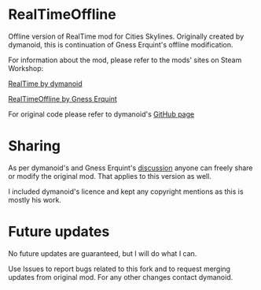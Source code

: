 # RealTimeOffline
Offline version of RealTime mod for Cities Skylines. Originally created by dymanoid, this is continuation of Gness Erquint's offline modification.

For information about the mod, please refer to the mods' sites on Steam Workshop:

[RealTime by dymanoid](https://steamcommunity.com/sharedfiles/filedetails/?id=1420955187)

[RealTimeOffline by Gness Erquint](https://steamcommunity.com/sharedfiles/filedetails/?id=1749971558)

For original code please refer to dymanoid's [GitHub page](https://github.com/dymanoid/RealTime)

# Sharing
As per dymanoid's and Gness Erquint's [discussion](http://archive.md/YFGLT) anyone can freely share or modify the original mod. That applies to this version as well. 

I included dymanoid's licence and kept any copyright mentions as this is mostly his work.

# Future updates
No future updates are guaranteed, but I will do what I can.

Use Issues to report bugs related to this fork and to request merging updates from original mod. For any other changes contact dymanoid.
